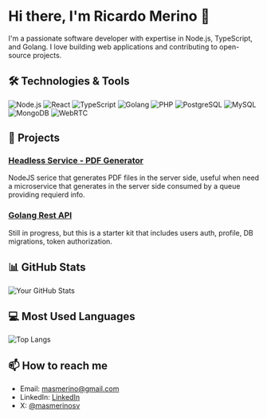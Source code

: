   # Hi there, I'm Ricardo Merino 👋

I'm a passionate software developer with expertise in Node.js, TypeScript, and Golang. I love building web applications and contributing to open-source projects.

## 🛠️ Technologies & Tools

![Node.js](https://img.shields.io/badge/-Node.js-333333?style=flat&logo=node.js)
![React](https://img.shields.io/badge/-React-333333?style=flat&logo=react)
![TypeScript](https://img.shields.io/badge/-TypeScript-333333?style=flat&logo=typescript)
![Golang](https://img.shields.io/badge/-Golang-333333?style=flat&logo=go)
![PHP](https://img.shields.io/badge/-PHP-333333?style=flat&logo=php)
![PostgreSQL](https://img.shields.io/badge/-PostgreSQL-333333?style=flat&logo=postgresql)
![MySQL](https://img.shields.io/badge/-MySQL-333333?style=flat&logo=mysql)
![MongoDB](https://img.shields.io/badge/-MongoDB-333333?style=flat&logo=mongodb)
![WebRTC](https://img.shields.io/badge/-WebRTC-333333?style=flat&logo=webrtc)

## 🚀 Projects

### [Headless Service - PDF Generator](https://github.com/masmerino13/pdf-generator)
NodeJS serice that generates PDF files in the server side, useful when need a microservice that generates in the server side consumed by a queue providing requierd info.

### [Golang Rest API](https://github.com/masmerino13/golang-rest-api)
Still in progress, but this is a starter kit that includes users auth, profile, DB migrations, token authorization.

## 📊 GitHub Stats

![Your GitHub Stats](https://github-readme-stats.vercel.app/api?username=masmerino13&show_icons=true&count_private=true&include_all_commits=true)

## 💻 Most Used Languages

![Top Langs]([https://github-readme-stats.vercel.app/api/top-langs/?username=masmerino13&langs_count=20](https://github-readme-stats.vercel.app/api/top-langs/?username=masmerino13&layout=donut-vertical&langs_count=20))

## 📫 How to reach me

- Email: [masmerino@gmail.com](mailto:masmerino@gmail.com)
- LinkedIn: [LinkedIn](https://www.linkedin.com/in/ricardomerino/)
- X: [@masmerinosv](https://x.com/masmerinosv)
